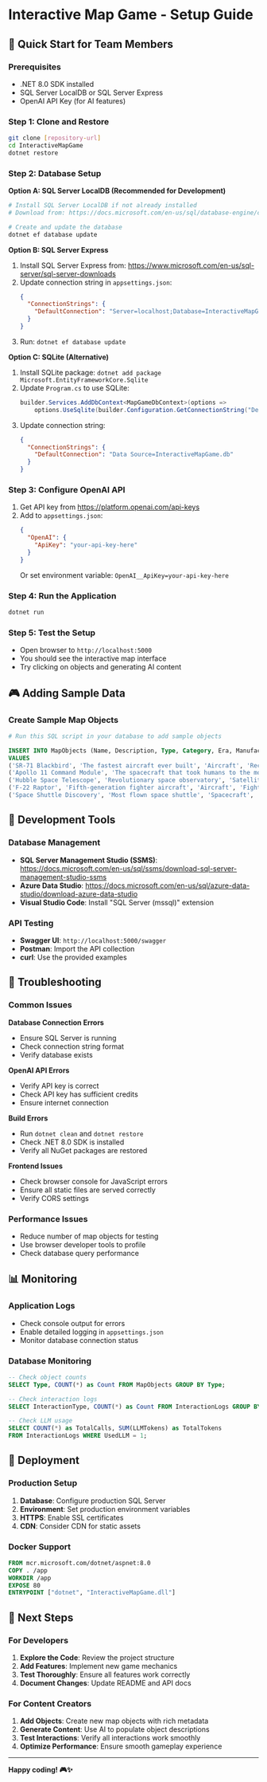 # Interactive Map Game - Setup Guide

## 🚀 Quick Start for Team Members

### Prerequisites
- .NET 8.0 SDK installed
- SQL Server LocalDB or SQL Server Express
- OpenAI API Key (for AI features)

### Step 1: Clone and Restore
```bash
git clone [repository-url]
cd InteractiveMapGame
dotnet restore
```

### Step 2: Database Setup

**Option A: SQL Server LocalDB (Recommended for Development)**
```bash
# Install SQL Server LocalDB if not already installed
# Download from: https://docs.microsoft.com/en-us/sql/database-engine/configure-windows/sql-server-express-localdb

# Create and update the database
dotnet ef database update
```

**Option B: SQL Server Express**
1. Install SQL Server Express from: https://www.microsoft.com/en-us/sql-server/sql-server-downloads
2. Update connection string in `appsettings.json`:
   ```json
   {
     "ConnectionStrings": {
       "DefaultConnection": "Server=localhost;Database=InteractiveMapGame;Trusted_Connection=true;MultipleActiveResultSets=true"
     }
   }
   ```
3. Run: `dotnet ef database update`

**Option C: SQLite (Alternative)**
1. Install SQLite package: `dotnet add package Microsoft.EntityFrameworkCore.Sqlite`
2. Update `Program.cs` to use SQLite:
   ```csharp
   builder.Services.AddDbContext<MapGameDbContext>(options =>
       options.UseSqlite(builder.Configuration.GetConnectionString("DefaultConnection")));
   ```
3. Update connection string:
   ```json
   {
     "ConnectionStrings": {
       "DefaultConnection": "Data Source=InteractiveMapGame.db"
     }
   }
   ```

### Step 3: Configure OpenAI API
1. Get API key from https://platform.openai.com/api-keys
2. Add to `appsettings.json`:
   ```json
   {
     "OpenAI": {
       "ApiKey": "your-api-key-here"
     }
   }
   ```
   Or set environment variable: `OpenAI__ApiKey=your-api-key-here`

### Step 4: Run the Application
```bash
dotnet run
```

### Step 5: Test the Setup
- Open browser to `http://localhost:5000`
- You should see the interactive map interface
- Try clicking on objects and generating AI content

## 🎮 Adding Sample Data

### Create Sample Map Objects
```bash
# Run this SQL script in your database to add sample objects
```

```sql
INSERT INTO MapObjects (Name, Description, Type, Category, Era, Manufacturer, X, Y, Z, IsDiscoverable, IsUnlocked, CreatedAt, UpdatedAt)
VALUES 
('SR-71 Blackbird', 'The fastest aircraft ever built', 'Aircraft', 'Reconnaissance', '1960s', 'Lockheed', 100, 150, 0, 1, 1, GETUTCDATE(), GETUTCDATE()),
('Apollo 11 Command Module', 'The spacecraft that took humans to the moon', 'Spacecraft', 'Manned', '1960s', 'North American Aviation', 200, 100, 0, 1, 1, GETUTCDATE(), GETUTCDATE()),
('Hubble Space Telescope', 'Revolutionary space observatory', 'Satellite', 'Scientific', '1990s', 'Lockheed Martin', 150, 200, 0, 1, 0, GETUTCDATE(), GETUTCDATE()),
('F-22 Raptor', 'Fifth-generation fighter aircraft', 'Aircraft', 'Fighter', '2000s', 'Lockheed Martin', 300, 250, 0, 1, 0, GETUTCDATE(), GETUTCDATE()),
('Space Shuttle Discovery', 'Most flown space shuttle', 'Spacecraft', 'Manned', '1980s', 'Rockwell International', 250, 300, 0, 1, 0, GETUTCDATE(), GETUTCDATE());
```

## 🔧 Development Tools

### Database Management
- **SQL Server Management Studio (SSMS)**: https://docs.microsoft.com/en-us/sql/ssms/download-sql-server-management-studio-ssms
- **Azure Data Studio**: https://docs.microsoft.com/en-us/sql/azure-data-studio/download-azure-data-studio
- **Visual Studio Code**: Install "SQL Server (mssql)" extension

### API Testing
- **Swagger UI**: `http://localhost:5000/swagger`
- **Postman**: Import the API collection
- **curl**: Use the provided examples

## 🐛 Troubleshooting

### Common Issues

**Database Connection Errors**
- Ensure SQL Server is running
- Check connection string format
- Verify database exists

**OpenAI API Errors**
- Verify API key is correct
- Check API key has sufficient credits
- Ensure internet connection

**Build Errors**
- Run `dotnet clean` and `dotnet restore`
- Check .NET 8.0 SDK is installed
- Verify all NuGet packages are restored

**Frontend Issues**
- Check browser console for JavaScript errors
- Ensure all static files are served correctly
- Verify CORS settings

### Performance Issues
- Reduce number of map objects for testing
- Use browser developer tools to profile
- Check database query performance

## 📊 Monitoring

### Application Logs
- Check console output for errors
- Enable detailed logging in `appsettings.json`
- Monitor database connection status

### Database Monitoring
```sql
-- Check object counts
SELECT Type, COUNT(*) as Count FROM MapObjects GROUP BY Type;

-- Check interaction logs
SELECT InteractionType, COUNT(*) as Count FROM InteractionLogs GROUP BY InteractionType;

-- Check LLM usage
SELECT COUNT(*) as TotalCalls, SUM(LLMTokens) as TotalTokens 
FROM InteractionLogs WHERE UsedLLM = 1;
```

## 🚀 Deployment

### Production Setup
1. **Database**: Configure production SQL Server
2. **Environment**: Set production environment variables
3. **HTTPS**: Enable SSL certificates
4. **CDN**: Consider CDN for static assets

### Docker Support
```dockerfile
FROM mcr.microsoft.com/dotnet/aspnet:8.0
COPY . /app
WORKDIR /app
EXPOSE 80
ENTRYPOINT ["dotnet", "InteractiveMapGame.dll"]
```

## 📝 Next Steps

### For Developers
1. **Explore the Code**: Review the project structure
2. **Add Features**: Implement new game mechanics
3. **Test Thoroughly**: Ensure all features work correctly
4. **Document Changes**: Update README and API docs

### For Content Creators
1. **Add Objects**: Create new map objects with rich metadata
2. **Generate Content**: Use AI to populate object descriptions
3. **Test Interactions**: Verify all interactions work smoothly
4. **Optimize Performance**: Ensure smooth gameplay experience

---

**Happy coding! 🎮✨**
